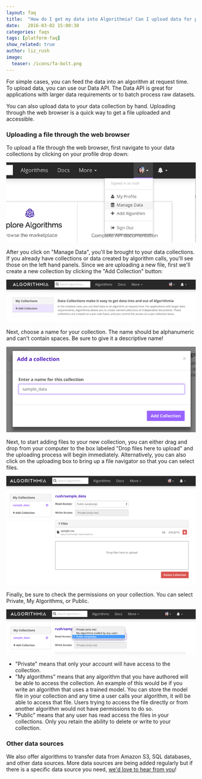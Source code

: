 ```yaml
---
layout: faq
title:  "How do I get my data into Algorithmia? Can I upload data for processing?"
date:   2016-03-02 15:00:38
categories: faqs
tags: [platform-faq]
show_related: true
author: liz_rush
image:
  teaser: /icons/fa-bolt.png
---
```


For simple cases, you can feed the data into an algorithm at request time. To upload data, you can use our Data API. The Data API is great for applications with larger data requirements or to batch process raw datasets.

You can also upload data to your data collection by hand. Uploading through the web browser is a quick way to get a file uploaded and accessible.

### Uploading a file through the web browser

To upload a file through the web browser, first navigate to your data collections by clicking on your profile drop down:

![access data](/images/post_images/faqs/uploading_data/nav_bar_dropdown.png)


After you click on "Manage Data", you'll be brought to your data collections. If you already have collections or data created by algorithm calls, you'll see those on the left hand panels. Since we are uploading a new file, first we'll create a new collection by clicking the "Add Collection" button:

![new collection](/images/post_images/faqs/uploading_data/click_add_collection.png)

Next, choose a name for your collection. The name should be alphanumeric and can't contain spaces. Be sure to give it a descriptive name!

![name_collection](/images/post_images/faqs/uploading_data/name_collection.png)

Next, to start adding files to your new collection, you can either drag and drop from your computer to the box labeled "Drop files here to upload" and the uploading process will begin immediately. Alternatively, you can also click on the uploading box to bring up a file navigator so that you can select files.

![add file](/images/post_images/faqs/uploading_data/add_file.png)

Finally, be sure to check the permissions on your collection. You can select Private, My Algorithms, or Public.

![make public](/images/post_images/faqs/uploading_data/make_public.png)

* "Private" means that only your account will have access to the collection.
* "My algorithms" means that any algorithm that you have authored will be able to access the collection. An example of this would be if you write an algorithm that uses a trained model. You can store the model file in your collection and any time a user calls your algorithm, it will be able to access that file. Users trying to access the file directly or from another algorithm would not have permissions to do so.
* "Public" means that any user has read access the files in your collections. Only you retain the ability to delete or write to your collection.

### Other data sources

We also offer algorithms to transfer data from Amazon S3, SQL databases, and other data sources. More data sources are being added regularly but if there is a specific data source you need, [we'd love to hear from you](https://algorithmia.com/contact)!

